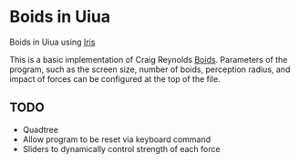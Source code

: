 # Boids in Uiua
Boids in Uiua using [Iris](https://github.com/Marcos-cat/iris)

This is a basic implementation of Craig Reynolds [Boids](https://en.wikipedia.org/wiki/Boids). Parameters of the program, such as the screen size, number of boids, perception radius, and impact of forces can be configured at the top of the file. 

## TODO

- Quadtree
- Allow program to be reset via keyboard command
- Sliders to dynamically control strength of each force
